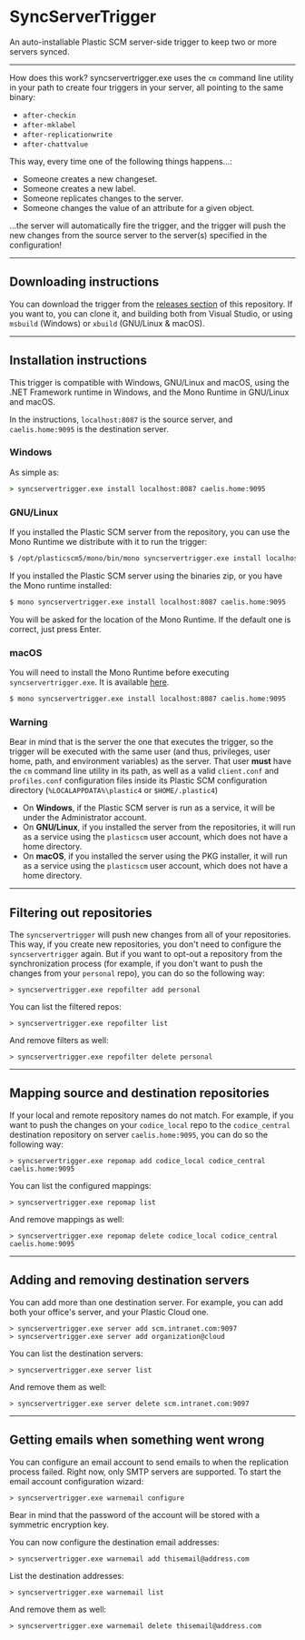 # SyncServerTrigger
An auto-installable Plastic SCM server-side trigger to keep two or more servers synced.

------
How does this work? syncservertrigger.exe uses the `cm` command line utility in your path to create four triggers in your server, all pointing to the same binary:

* `after-checkin`
* `after-mklabel`
* `after-replicationwrite`
* `after-chattvalue`

This way, every time one of the following things happens...:
* Someone creates a new changeset.
* Someone creates a new label.
* Someone replicates changes to the server.
* Someone changes the value of an attribute for a given object.

...the server will automatically fire the trigger, and the trigger will push the new changes from the source server to the server(s) specified in the configuration!

------
## Downloading instructions
You can download the trigger from the [releases section](https://github.com/PlasticSCM/syncservertrigger/releases) of this repository.
If you want to, you can clone it, and building both from Visual Studio, or using `msbuild` (Windows) or `xbuild` (GNU/Linux & macOS). 

------
## Installation instructions
This trigger is compatible with Windows, GNU/Linux and macOS, using the .NET Framework runtime in Windows, and the Mono Runtime in GNU/Linux and macOS.

In the instructions, `localhost:8087` is the source server, and `caelis.home:9095` is the destination server.

### Windows
As simple as:

```cmd
> syncservertrigger.exe install localhost:8087 caelis.home:9095
```

### GNU/Linux
If you installed the Plastic SCM server from the repository, you can use the Mono Runtime we distribute with it to run the trigger:

```bash
$ /opt/plasticscm5/mono/bin/mono syncservertrigger.exe install localhost:8087 caelis.home:9095
```

If you installed the Plastic SCM server using the binaries zip, or you have the Mono runtime installed:

```bash
$ mono syncservertrigger.exe install localhost:8087 caelis.home:9095
```

You will be asked for the location of the Mono Runtime. If the default one is correct, just press Enter.

### macOS
You will need to install the Mono Runtime before executing `syncservertrigger.exe`. It is available [here](http://www.mono-project.com/download/#download-mac).

```bash
$ mono syncservertrigger.exe install localhost:8087 caelis.home:9095
```

### Warning
Bear in mind that is the server the one that executes the trigger, so the trigger will be executed with the same user (and thus, privileges, user home, path, and environment variables) as the server.
That user **must** have the `cm` command line utility in its path, as well as a valid `client.conf` and `profiles.conf` configuration files inside its Plastic SCM configuration directory (`%LOCALAPPDATA%\plastic4` or `$HOME/.plastic4`)

* On **Windows**, if the Plastic SCM server is run as a service, it will be under the Administrator account.
* On **GNU/Linux**, if you installed the server from the repositories, it will run as a service using the `plasticscm` user account, which does not have a home directory.
* On **macOS**, if you installed the server using the PKG installer, it will run as a service using the `plasticscm` user account, which does not have a home directory.

------
## Filtering out repositories
The `syncservertrigger` will push new changes from all of your repositories. This way, if you create new repositories, you don't need to configure the `syncservertrigger` again.
But if you want to opt-out a repository from the synchronization process (for example, if you don't want to push the changes from your `personal` repo), you can do so the following way:

```
> syncservertrigger.exe repofilter add personal
```

You can list the filtered repos:

```
> syncservertrigger.exe repofilter list
```

And remove filters as well:

```
> syncservertrigger.exe repofilter delete personal
```

------
## Mapping source and destination repositories
If your local and remote repository names do not match.
For example, if you want to push the changes on your `codice_local` repo to the `codice_central` destination repository on server `caelis.home:9095`, you can do so the following way:

```
> syncservertrigger.exe repomap add codice_local codice_central caelis.home:9095
```

You can list the configured mappings:

```
> syncservertrigger.exe repomap list
```

And remove mappings as well:

```
> syncservertrigger.exe repomap delete codice_local codice_central caelis.home:9095
```

------
## Adding and removing destination servers
You can add more than one destination server.
For example, you can add both your office's server, and your Plastic Cloud one.

```
> syncservertrigger.exe server add scm.intranet.com:9097
> syncservertrigger.exe server add organization@cloud
```

You can list the destination servers:

```
> syncservertrigger.exe server list
```

And remove them as well:

```
> syncservertrigger.exe server delete scm.intranet.com:9097
```

------
## Getting emails when something went wrong
You can configure an email account to send emails to when the replication process failed.
Right now, only SMTP servers are supported. To start the email account configuration wizard:

```
> syncservertrigger.exe warnemail configure
```

Bear in mind that the password of the account will be stored with a symmetric encryption key.

You can now configure the destination email addresses:

```
> syncservertrigger.exe warnemail add thisemail@address.com
```

List the destination addresses:

```
> syncservertrigger.exe warnemail list
```

And remove them as well:

```
> syncservertrigger.exe warnemail delete thisemail@address.com
```